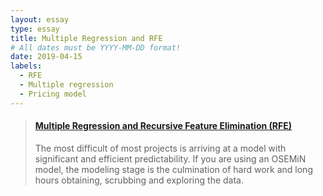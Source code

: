 ```yaml
---
layout: essay
type: essay
title: Multiple Regression and RFE
# All dates must be YYYY-MM-DD format!
date: 2019-04-15
labels:
  - RFE
  - Multiple regression
  - Pricing model
---
```


<blockquote class="embedly-card" data-card-controls="0"><h4><a href="https://medium.com/@feraguilari/multiple-regression-and-recursive-feature-elimination-rfe-34af0c6ae51b">Multiple Regression and Recursive Feature Elimination (RFE)</a></h4><p>The most difficult of most projects is arriving at a model with significant and efficient predictability. If you are using an OSEMiN model, the modeling stage is the culmination of hard work and long hours obtaining, scrubbing and exploring the data.</p></blockquote>
<script async src="//cdn.embedly.com/widgets/platform.js" charset="UTF-8"></script>
